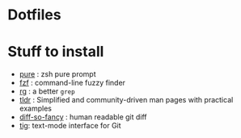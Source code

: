 # Dotfiles

# Stuff to install

* [pure](https://github.com/sindresorhus/pure) : zsh pure prompt
* [fzf](https://github.com/junegunn/fzf) : command-line fuzzy finder
* [rg](https://github.com/BurntSushi/ripgrep) : a better `grep`
* [tldr](https://tldr.sh/) : Simplified and community-driven man pages with practical examples
* [diff-so-fancy](https://github.com/so-fancy/diff-so-fancy) : human readable git diff
* [tig](https://github.com/jonas/tig): text-mode interface for Git
